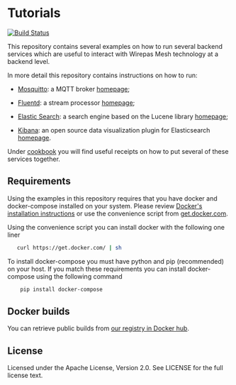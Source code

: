 # Tutorials

[![Build Status](https://travis-ci.com/wirepas/tutorials.svg?branch=master)](https://travis-ci.com/wirepas/tutorials)

This repository contains several examples on how to run several backend
services which are useful to interact with Wirepas Mesh technology
at a backend level.

In more detail this repository contains instructions on how to run:

- [Mosquitto](https://github.com/wirepas/tutorials/tree/master/mosquitto): a MQTT broker  [homepage](https://mosquitto.org/);

- [Fluentd](https://github.com/wirepas/tutorials/tree/master/fluentd): a stream processor [homepage](https://www.fluentd.org/);

- [Elastic Search](https://github.com/wirepas/tutorials/tree/master/elastic_search): a search engine based on the Lucene library [homepage](https://www.elastic.co/products/elasticsearch);

- [Kibana](https://github.com/wirepas/tutorials/tree/master/elastic_search): an open source data visualization plugin for Elasticsearch [homepage](https://www.elastic.co/products/kibana).

Under [cookbook](https://github.com/wirepas/tutorials/tree/master/cookbook)
you will find useful receipts on how to put several of these services together.

## Requirements

Using the examples in this repository requires that you have docker and
docker-compose installed on your system. Please review
[Docker's installation instructions](https://docs.docker.com/install/)
or use the convenience script from [get.docker.com](https://get.docker.com>).

Using the convenience script you can install docker with the following one liner

```bash
   curl https://get.docker.com/ | sh
```

To install docker-compose you must have python and pip (recommended)
on your host. If you match these requirements you can
install docker-compose using the following command

```bash
    pip install docker-compose
```

## Docker builds

You can retrieve public builds from [our registry in Docker hub][dockerhub].


## License

Licensed under the Apache License, Version 2.0. See LICENSE for the full license text.

[dockerhub]: https://hub.docker.com/u/wirepas
